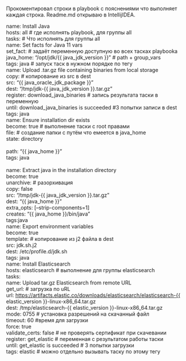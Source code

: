 Прокоментировал строки в playbook с пояснениями что выполняет каждая строка. Readme.md открываю в IntellijIDEA.

name: Install Java<br/>
    hosts: all # где исполнять playbook, для группы all<br/>
    tasks: # Что исполнять для группы all<br/>
        name: Set facts for Java 11 vars<br/>
        set_fact: # задаёт переменную доступную во всех тасках playbooka<br/>
        java_home: “/opt/jdk/{{ java_jdk_version }}” # path + group_vars<br/>
        tags: java # запуск таск в нужном порядке по тегу<br/>
        name: Upload .tar.gz file containing binaries from local storage<br/>
        copy: # копирование из src в dest<br/>
        src: “{{ java_oracle_jdk_package }}”<br/>
        dest: “/tmp/jdk-{{ java_jdk_version }}.tar.gz”<br/>
        register: download_java_binaries # запись результата таски в переменную<br/>
        until: download_java_binaries is succeeded #3 попытки записи в dest<br/>
        tags: java<br/>
        name: Ensure installation dir exists<br/>
        become: true # выполнение таски с root правами <br/>
        file: # создание папки с путём что емеется в java_home<br/>
        state: directory<br/><br/>
        path: “{{ java_home }}”<br/>
        tags: java<br/><br/>
        name: Extract java in the installation directory<br/>
        become: true<br/>
        unarchive: # разорхивация <br/>
        copy: false<br/>
        src: “/tmp/jdk-{{ java_jdk_version }}.tar.gz”<br/>
        dest: “{{ java_home }}”<br/>
        extra_opts: [–strip-components=1]<br/>
        creates: “{{ java_home }}/bin/java” <br/>
        tags:java<br/>
        name: Export environment variables<br/>
        become: true<br/>
        template: # копирование из j2 файла в dest<br/>
        src: jdk.sh.j2<br/>
        dest: /etc/profile.d/jdk.sh<br/>
        tags: java<br/>
    name: Install Elasticsearch <br/>
    hosts: elasticsearch # выполнение для группы elasticsearch<br/>
    tasks:<br/>
        name: Upload tar.gz Elasticsearch from remote URL<br/>
        get_url: # загрузка по uRL<br/>
        url: https://artifacts.elastic.co/downloads/elasticsearch/elasticsearch-{{ elastic_version }}-linux-x86_64.tar.gz<br/>
        dest: /tmp/elasticsearch-{{ elastic_version }}-linux-x86_64.tar.gz<br/>
        mode: 0755 # установка разрешений на скачанный файл<br/>
        timeout: 60 #время для загрузки<br/>
        force: true<br/>
        validate_certs: false # не проверять сертификат при скачевании<br/>
        register: get_elastic # переменная с результатом работы таски<br/>
        until: get_elastic is succeeded # 3 попытки загрузки<br/>
        tags: elastic # можно отдельно вызывать таску по этому тегу<br/>
